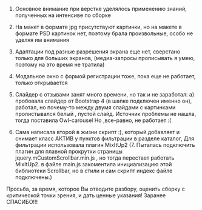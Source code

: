 1. Основное внимание при верстке уделялось применению знаний, полученных на интенсиве по сборке

2. На макет в формате jpg   присутствуют картинки, но на макете в формате PSD картинок нет,
   поэтому брала произвольные, особо не уделяя им внимания

3. Адаптации под разные разрешения экрана еще нет, сверстано только для больших экранов,
   (медиа-запросы прописывать я умею, поэтому на это время не тратила)

4. Модальное окно с формой регистрации тоже, пока еще не работает, только открывается

5. Слайдер с отзывами занят много времени, но так и не заработал:
     а) пробовала слайдер от Bootstrap 4 (в шапке подключен именно он),
        работал, но почему-то между двумя слайдами с картинками  пролистывался белый , пустой слайд.
        Источник проблемы не нашла, тогда поставила Owl-carousel
        Но ,все-равно, не работает :(
6. Сама написала второй в жизни  скрипт :), который добавляет и снимает класс АКТИВ  у пунктов фильтрации в разделе каталог, 
   Для фильтрации использовала плагин MixItUp2
(7. Пыталась подключить плагин для плавной прокрутки страницы  jquery.mCustomScrollbar.min.js , 
   но тогда перестает работать MixItUp2.  в файле main.js закоментила инициализацию этой библиотеки Scrollbar,  но в стили и сам скрипт  индекс файле подключены.)

Просьба, за время, которое Вы отводите разбору, оценить сборку с критической точки зрения, и дать ценные указания! Заранее СПАСИБО!!!

